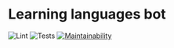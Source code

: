# Learning languages bot

![Lint](https://github.com/Sergey1704/learning-languages-bot/workflows/lint/badge.svg?branch=main)
![Tests](https://github.com/Sergey1704/learning-languages-bot/workflows/tests/badge.svg?branch=main)
[![Maintainability](https://api.codeclimate.com/v1/badges/7c6f6b4f9782399e9b1b/maintainability)](https://codeclimate.com/github/Sergey1704/learning-languages-bot/maintainability)